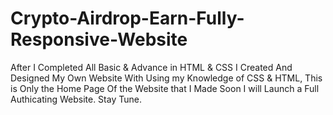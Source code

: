 # Crypto-Airdrop-Earn-Fully-Responsive-Website
After I Completed All Basic &amp; Advance in HTML &amp; CSS I Created And Designed My Own Website With Using my Knowledge of CSS &amp; HTML, This is Only the Home Page Of the Website that I Made Soon I will Launch a Full Authicating Website. Stay Tune.
